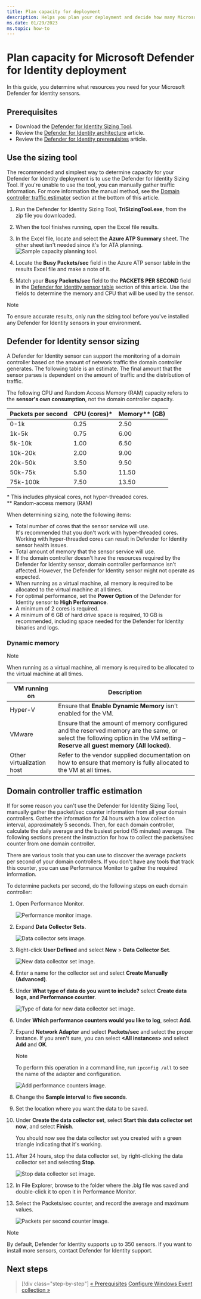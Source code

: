 ```yaml
---
title: Plan capacity for deployment
description: Helps you plan your deployment and decide how many Microsoft Defender for Identity servers will be needed to support your network
ms.date: 01/29/2023
ms.topic: how-to
---
```


# Plan capacity for Microsoft Defender for Identity deployment

In this guide, you determine what resources you need for your Microsoft Defender for Identity sensors.

## Prerequisites

- Download the [Defender for Identity Sizing Tool](<https://aka.ms/mdi/sizingtool>).
- Review the [Defender for Identity architecture](architecture.md) article.
- Review the [Defender for Identity prerequisites](prerequisites.md) article.

## Use the sizing tool

The recommended and simplest way to determine capacity for your Defender for Identity deployment is to use the Defender for Identity Sizing Tool. If you're unable to use the tool, you can manually gather traffic information. For more information the manual method, see the [Domain controller traffic estimator](#manual-sizing) section at the bottom of this article.

1. Run the Defender for Identity Sizing Tool, **TriSizingTool.exe**, from the zip file you downloaded.
1. When the tool finishes running, open the Excel file results.
1. In the Excel file, locate and select the **Azure ATP Summary** sheet. The other sheet isn't needed since it's for ATA planning.
    ![Sample capacity planning tool.](media/capacity-tool.png)

1. Locate the **Busy Packets/sec** field in the Azure ATP sensor table in the results Excel file and make a note of it.
1. Match your **Busy Packets/sec** field to the **PACKETS PER SECOND** field in the [Defender for Identity sensor table](#sizing) section of this article. Use the fields to determine the memory and CPU that will be used by the sensor.

> [!NOTE]
> To ensure accurate results, only run the sizing tool before you've installed any Defender for Identity sensors in your environment.

<a name="sizing"></a>

## Defender for Identity sensor sizing

A Defender for Identity sensor can support the monitoring of a domain controller based on the amount of network traffic the domain controller generates. The following table is an estimate. The final amount that the sensor parses is dependent on the amount of traffic and the distribution of traffic.

The following CPU and Random Access Memory (RAM) capacity refers to the **sensor's own consumption**, not the domain controller capacity.

|Packets per second|CPU (cores)\*|Memory\*\* (GB)|
|----|----|-----|
|0-1k|0.25|2.50|
|1k-5k|0.75|6.00|
|5k-10k|1.00|6.50|
|10k-20k|2.00|9.00|
|20k-50k|3.50|9.50|
|50k-75k |5.50|11.50|
|75k-100k|7.50|13.50|

\* This includes physical cores, not hyper-threaded cores.  
\*\* Random-access memory (RAM)

When determining sizing, note the following items:

- Total number of cores that the sensor service will use.  
It's recommended that you don't work with hyper-threaded cores. Working with hyper-threaded cores can result in Defender for Identity sensor health issues.
- Total amount of memory that the sensor service will use.
- If the domain controller doesn't have the resources required by the Defender for Identity sensor, domain controller performance isn't affected. However, the Defender for Identity sensor might not operate as expected.
- When running as a virtual machine, all memory is required to be allocated to the virtual machine at all times.
- For optimal performance, set the **Power Option** of the Defender for Identity sensor to **High Performance**.
- A minimum of 2 cores is required.
- A minimum of 6 GB of hard drive space is required, 10 GB is recommended, including space needed for the Defender for Identity binaries and logs.

### Dynamic memory

> [!NOTE]
> When running as a virtual machine, all memory is required to be allocated to the virtual machine at all times.

|VM running on|Description|
|------------|-------------|
|Hyper-V|Ensure that **Enable Dynamic Memory** isn't enabled for the VM.|
|VMware|Ensure that the amount of memory configured and the reserved memory are the same, or select the following option in the VM setting – **Reserve all guest memory (All locked)**.|
|Other virtualization host|Refer to the vendor supplied documentation on how to ensure that memory is fully allocated to the VM at all times. |

<a name="manual-sizing"></a>

## Domain controller traffic estimation

If for some reason you can't use the Defender for Identity Sizing Tool, manually gather the packet/sec counter information from all your domain controllers. Gather the information for 24 hours with a low collection interval, approximately 5 seconds. Then, for each domain controller, calculate the daily average and the busiest period (15 minutes) average. The following sections present the instruction for how to collect the packets/sec counter from one domain controller.

There are various tools that you can use to discover the average packets per second of your domain controllers. If you don't have any tools that track this counter, you can use Performance Monitor to gather the required information.

To determine packets per second, do the following steps on each domain controller:

1. Open Performance Monitor.

    ![Performance monitor image.](media/traffic-estimation-1.png)

1. Expand **Data Collector Sets**.

    ![Data collector sets image.](media/traffic-estimation-2.png)

1. Right-click **User Defined** and select **New** &gt; **Data Collector Set**.

    ![New data collector set image.](media/traffic-estimation-3.png)

1. Enter a name for the collector set and select **Create Manually (Advanced)**.

1. Under **What type of data do you want to include?** select  **Create data logs, and Performance counter**.

    ![Type of data for new data collector set image.](media/traffic-estimation-5.png)

1. Under **Which performance counters would you like to log**, select **Add**.

1. Expand **Network Adapter** and select **Packets/sec** and select the proper instance. If you aren't sure, you can select **&lt;All instances&gt;** and select **Add** and **OK**.

    > [!NOTE]
    > To perform this operation in a command line, run `ipconfig /all` to see the name of the adapter and configuration.

    ![Add performance counters image.](media/traffic-estimation-7.png)

1. Change the **Sample interval** to **five seconds**.

1. Set the location where you want the data to be saved.

1. Under **Create the data collector set**,  select **Start this data collector set now**, and select **Finish**.

    You should now see the data collector set you created with a green triangle indicating that it's working.

1. After 24 hours, stop the data collector set, by right-clicking the data collector set and selecting **Stop**.

    ![Stop data collector set image.](media/traffic-estimation-12.png)

1. In File Explorer, browse to the folder where the .blg file was saved and double-click it to open it in Performance Monitor.

1. Select the Packets/sec counter, and record the average and maximum values.

    ![Packets per second counter image.](media/traffic-estimation-14.png)

> [!NOTE]
> By default, Defender for Identity supports up to 350 sensors. If you want to install more sensors, contact Defender for Identity support.

## Next steps

> [!div class="step-by-step"]
> [« Prerequisites](prerequisites.md)
> [Configure Windows Event collection »](configure-windows-event-collection.md)
